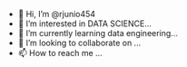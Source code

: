 - 👋 Hi, I’m @rjunio454
- 👀 I’m interested in DATA SCIENCE...
- 🌱 I’m currently learning data engineering...
- 💞️ I’m looking to collaborate on ...
- 📫 How to reach me ...

<!---
rjunio454/rjunio454 is a ✨ special ✨ repository because its `README.md` (this file) appears on your GitHub profile.
You can click the Preview link to take a look at your changes.
--->
